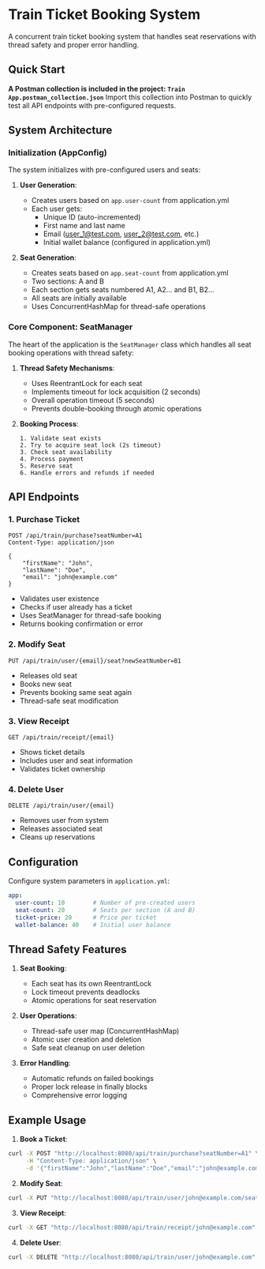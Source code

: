 # Train Ticket Booking System

A concurrent train ticket booking system that handles seat reservations with thread safety and proper error handling.

## Quick Start
**A Postman collection is included in the project: `Train App.postman_collection.json`**
Import this collection into Postman to quickly test all API endpoints with pre-configured requests.

## System Architecture

### Initialization (AppConfig)
The system initializes with pre-configured users and seats:

1. **User Generation**:
   - Creates users based on `app.user-count` from application.yml
   - Each user gets:
     - Unique ID (auto-incremented)
     - First name and last name
     - Email (user_1@test.com, user_2@test.com, etc.)
     - Initial wallet balance (configured in application.yml)

2. **Seat Generation**:
   - Creates seats based on `app.seat-count` from application.yml
   - Two sections: A and B
   - Each section gets seats numbered A1, A2... and B1, B2...
   - All seats are initially available
   - Uses ConcurrentHashMap for thread-safe operations

### Core Component: SeatManager
The heart of the application is the `SeatManager` class which handles all seat booking operations with thread safety:

1. **Thread Safety Mechanisms**:
   - Uses ReentrantLock for each seat
   - Implements timeout for lock acquisition (2 seconds)
   - Overall operation timeout (5 seconds)
   - Prevents double-booking through atomic operations

2. **Booking Process**:
   ```
   1. Validate seat exists
   2. Try to acquire seat lock (2s timeout)
   3. Check seat availability
   4. Process payment
   5. Reserve seat
   6. Handle errors and refunds if needed
   ```

## API Endpoints

### 1. Purchase Ticket
```http
POST /api/train/purchase?seatNumber=A1
Content-Type: application/json

{
    "firstName": "John",
    "lastName": "Doe",
    "email": "john@example.com"
}
```
- Validates user existence
- Checks if user already has a ticket
- Uses SeatManager for thread-safe booking
- Returns booking confirmation or error

### 2. Modify Seat
```http
PUT /api/train/user/{email}/seat?newSeatNumber=B1
```
- Releases old seat
- Books new seat
- Prevents booking same seat again
- Thread-safe seat modification

### 3. View Receipt
```http
GET /api/train/receipt/{email}
```
- Shows ticket details
- Includes user and seat information
- Validates ticket ownership

### 4. Delete User
```http
DELETE /api/train/user/{email}
```
- Removes user from system
- Releases associated seat
- Cleans up reservations

## Configuration
Configure system parameters in `application.yml`:
```yaml
app:
  user-count: 10        # Number of pre-created users
  seat-count: 20        # Seats per section (A and B)
  ticket-price: 20      # Price per ticket
  wallet-balance: 40    # Initial user balance
```

## Thread Safety Features

1. **Seat Booking**:
   - Each seat has its own ReentrantLock
   - Lock timeout prevents deadlocks
   - Atomic operations for seat reservation

2. **User Operations**:
   - Thread-safe user map (ConcurrentHashMap)
   - Atomic user creation and deletion
   - Safe seat cleanup on user deletion

3. **Error Handling**:
   - Automatic refunds on failed bookings
   - Proper lock release in finally blocks
   - Comprehensive error logging

## Example Usage

1. **Book a Ticket**:
```bash
curl -X POST "http://localhost:8080/api/train/purchase?seatNumber=A1" \
     -H "Content-Type: application/json" \
     -d '{"firstName":"John","lastName":"Doe","email":"john@example.com"}'
```

2. **Modify Seat**:
```bash
curl -X PUT "http://localhost:8080/api/train/user/john@example.com/seat?newSeatNumber=B1"
```

3. **View Receipt**:
```bash
curl -X GET "http://localhost:8080/api/train/receipt/john@example.com"
```

4. **Delete User**:
```bash
curl -X DELETE "http://localhost:8080/api/train/user/john@example.com"
```
